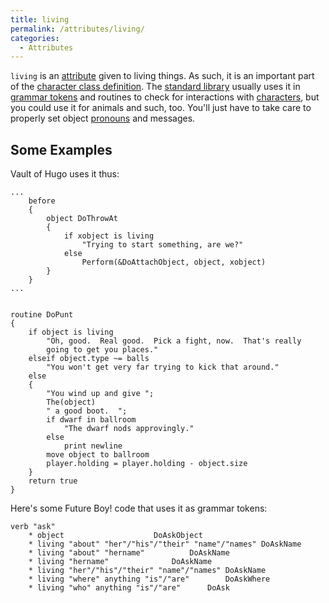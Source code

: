 ```yaml
---
title: living
permalink: /attributes/living/
categories: 
  - Attributes
---
```


`living` is an [attribute](attributes/) given to living
things. As such, it is an important part of the [character class definition](classes/character-classes/).
The [standard library](library/) usually uses it in
[grammar tokens](basics/grammar-tokens/) and routines to check for
interactions with [characters](characters/), but you could use
it for animals and such, too. You'll just have to take care to properly
set object [pronouns](properties/pronoun/) and messages.

## Some Examples

Vault of Hugo uses it thus:

    ...
        before
        {
            object DoThrowAt
            {
                if xobject is living
                    "Trying to start something, are we?"
                else
                    Perform(&DoAttachObject, object, xobject)
            }
        }
    ...


    routine DoPunt
    {
        if object is living
            "Oh, good.  Real good.  Pick a fight, now.  That's really
            going to get you places."
        elseif object.type ~= balls
            "You won't get very far trying to kick that around."
        else
        {
            "You wind up and give ";
            The(object)
            " a good boot.  ";
            if dwarf in ballroom
                "The dwarf nods approvingly."
            else
                print newline
            move object to ballroom
            player.holding = player.holding - object.size
        }
        return true
    }

Here's some Future Boy! code that uses it as grammar tokens:

    verb "ask"
        * object                    DoAskObject
        * living "about" "her"/"his"/"their" "name"/"names" DoAskName
        * living "about" "hername"          DoAskName
        * living "hername"              DoAskName
        * living "her"/"his"/"their" "name"/"names" DoAskName
        * living "where" anything "is"/"are"        DoAskWhere
        * living "who" anything "is"/"are"      DoAsk
